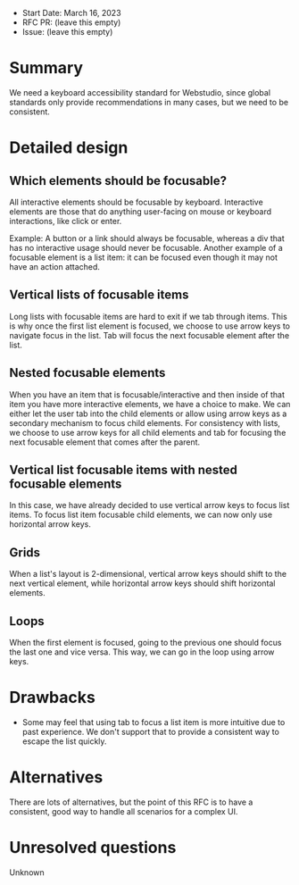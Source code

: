 - Start Date: March 16, 2023
- RFC PR: (leave this empty)
- Issue: (leave this empty)

# Summary

We need a keyboard accessibility standard for Webstudio, since global standards only provide recommendations in many cases, but we need to be consistent.

# Detailed design

## Which elements should be focusable?

All interactive elements should be focusable by keyboard. Interactive elements are those that do anything user-facing on mouse or keyboard interactions, like click or enter.

Example: A button or a link should always be focusable, whereas a div that has no interactive usage should never be focusable.
Another example of a focusable element is a list item: it can be focused even though it may not have an action attached.

## Vertical lists of focusable items

Long lists with focusable items are hard to exit if we tab through items. This is why once the first list element is focused, we choose to use arrow keys to navigate focus in the list.
Tab will focus the next focusable element after the list.

## Nested focusable elements

When you have an item that is focusable/interactive and then inside of that item you have more interactive elements, we have a choice to make.
We can either let the user tab into the child elements or allow using arrow keys as a secondary mechanism to focus child elements.
For consistency with lists, we choose to use arrow keys for all child elements and tab for focusing the next focusable element that comes after the parent.

## Vertical list focusable items with nested focusable elements

In this case, we have already decided to use vertical arrow keys to focus list items. To focus list item focusable child elements, we can now only use horizontal arrow keys.

## Grids

When a list's layout is 2-dimensional, vertical arrow keys should shift to the next vertical element, while horizontal arrow keys should shift horizontal elements.

## Loops

When the first element is focused, going to the previous one should focus the last one and vice versa. This way, we can go in the loop using arrow keys.

# Drawbacks

- Some may feel that using tab to focus a list item is more intuitive due to past experience. We don't support that to provide a consistent way to escape the list quickly.

# Alternatives

There are lots of alternatives, but the point of this RFC is to have a consistent, good way to handle all scenarios for a complex UI.

# Unresolved questions

Unknown

